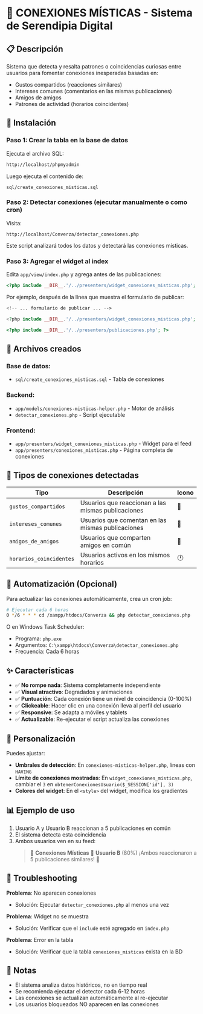 # 🔮 CONEXIONES MÍSTICAS - Sistema de Serendipia Digital

## 📋 Descripción
Sistema que detecta y resalta patrones o coincidencias curiosas entre usuarios para fomentar conexiones inesperadas basadas en:
- Gustos compartidos (reacciones similares)
- Intereses comunes (comentarios en las mismas publicaciones)
- Amigos de amigos
- Patrones de actividad (horarios coincidentes)

## 🚀 Instalación

### Paso 1: Crear la tabla en la base de datos
Ejecuta el archivo SQL:
```bash
http://localhost/phpmyadmin
```
Luego ejecuta el contenido de:
```
sql/create_conexiones_misticas.sql
```

### Paso 2: Detectar conexiones (ejecutar manualmente o como cron)
Visita:
```
http://localhost/Converza/detectar_conexiones.php
```

Este script analizará todos los datos y detectará las conexiones místicas.

### Paso 3: Agregar el widget al index
Edita `app/view/index.php` y agrega antes de las publicaciones:

```php
<?php include __DIR__.'/../presenters/widget_conexiones_misticas.php'; ?>
```

Por ejemplo, después de la línea que muestra el formulario de publicar:
```php
<!-- ... formulario de publicar ... -->

<?php include __DIR__.'/../presenters/widget_conexiones_misticas.php'; ?>

<?php include __DIR__.'/../presenters/publicaciones.php'; ?>
```

## 📁 Archivos creados

### Base de datos:
- `sql/create_conexiones_misticas.sql` - Tabla de conexiones

### Backend:
- `app/models/conexiones-misticas-helper.php` - Motor de análisis
- `detectar_conexiones.php` - Script ejecutable

### Frontend:
- `app/presenters/widget_conexiones_misticas.php` - Widget para el feed
- `app/presenters/conexiones_misticas.php` - Página completa de conexiones

## 🎯 Tipos de conexiones detectadas

| Tipo | Descripción | Icono |
|------|-------------|-------|
| `gustos_compartidos` | Usuarios que reaccionan a las mismas publicaciones | 💖 |
| `intereses_comunes` | Usuarios que comentan en las mismas publicaciones | 💬 |
| `amigos_de_amigos` | Usuarios que comparten amigos en común | 👥 |
| `horarios_coincidentes` | Usuarios activos en los mismos horarios | 🕐 |

## 🔄 Automatización (Opcional)

Para actualizar las conexiones automáticamente, crea un cron job:

```bash
# Ejecutar cada 6 horas
0 */6 * * * cd /xampp/htdocs/Converza && php detectar_conexiones.php
```

O en Windows Task Scheduler:
- Programa: `php.exe`
- Argumentos: `C:\xampp\htdocs\Converza\detectar_conexiones.php`
- Frecuencia: Cada 6 horas

## ✨ Características

- ✅ **No rompe nada**: Sistema completamente independiente
- ✅ **Visual atractivo**: Degradados y animaciones
- ✅ **Puntuación**: Cada conexión tiene un nivel de coincidencia (0-100%)
- ✅ **Clickeable**: Hacer clic en una conexión lleva al perfil del usuario
- ✅ **Responsive**: Se adapta a móviles y tablets
- ✅ **Actualizable**: Re-ejecutar el script actualiza las conexiones

## 🎨 Personalización

Puedes ajustar:
- **Umbrales de detección**: En `conexiones-misticas-helper.php`, líneas con `HAVING`
- **Límite de conexiones mostradas**: En `widget_conexiones_misticas.php`, cambiar el `3` en `obtenerConexionesUsuario($_SESSION['id'], 3)`
- **Colores del widget**: En el `<style>` del widget, modifica los gradientes

## 📊 Ejemplo de uso

1. Usuario A y Usuario B reaccionan a 5 publicaciones en común
2. El sistema detecta esta coincidencia
3. Ambos usuarios ven en su feed:
   > 🔮 **Conexiones Místicas**
   > 💖 **Usuario B** (80%)
   > ¡Ambos reaccionaron a 5 publicaciones similares! 💫

## 🐛 Troubleshooting

**Problema**: No aparecen conexiones
- Solución: Ejecutar `detectar_conexiones.php` al menos una vez

**Problema**: Widget no se muestra
- Solución: Verificar que el `include` esté agregado en `index.php`

**Problema**: Error en la tabla
- Solución: Verificar que la tabla `conexiones_misticas` exista en la BD

## 📝 Notas

- El sistema analiza datos históricos, no en tiempo real
- Se recomienda ejecutar el detector cada 6-12 horas
- Las conexiones se actualizan automáticamente al re-ejecutar
- Los usuarios bloqueados NO aparecen en las conexiones
